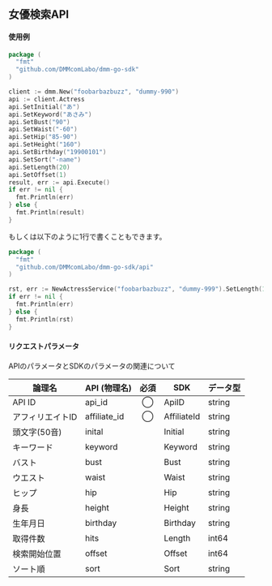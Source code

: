 ## 女優検索API
#### 使用例

```go
package (  
  "fmt"  
  "github.com/DMMcomLabo/dmm-go-sdk"  
)  

client := dmm.New("foobarbazbuzz", "dummy-990")
api := client.Actress
api.SetInitial("あ")
api.SetKeyword("あさみ")
api.SetBust("90")
api.SetWaist("-60")
api.SetHip("85-90")
api.SetHeight("160")
api.SetBirthday("19900101")
api.SetSort("-name")
api.SetLength(20)
api.SetOffset(1)
result, err := api.Execute()
if err != nil {
  fmt.Println(err)
} else {
  fmt.Println(result)
}
```

もしくは以下のように1行で書くこともできます。

```go
package (
  "fmt"
  "github.com/DMMcomLabo/dmm-go-sdk/api"
)

rst, err := NewActressService("foobarbazbuzz", "dummy-999").SetLength(1).Execute()
if err != nil {
  fmt.Println(err)
} else {
  fmt.Println(rst)
}
```

#### リクエストパラメータ
APIのパラメータとSDKのパラメータの関連について

| 論理名 | API (物理名) | 必須 | SDK | データ型 |
|---|---|:---:|---|---|
| API ID | api_id | ◯ | ApiID | string |
| アフィリエイトID | affiliate_id | ◯ | AffiliateId | string |
| 頭文字(50音) | inital | | Initial | string |
| キーワード | keyword | | Keyword | string |
| バスト | bust | | Bust | string |
| ウエスト | waist | | Waist | string |
| ヒップ | hip | | Hip | string |
| 身長 | height | | Height | string |
| 生年月日 | birthday | | Birthday | string |
| 取得件数 | hits | | Length | int64 |
| 検索開始位置 | offset | | Offset | int64 |
| ソート順 | sort | | Sort | string |